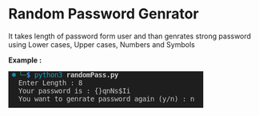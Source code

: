 # Random Password Genrator 
It takes length of password form user and than genrates strong password using Lower cases, Upper cases, Numbers and Symbols

**Example :** 

<img align="center" src="https://raw.githubusercontent.com/scarcemrk/Python-mini-projects/main/Attechments/randomPass.png">
